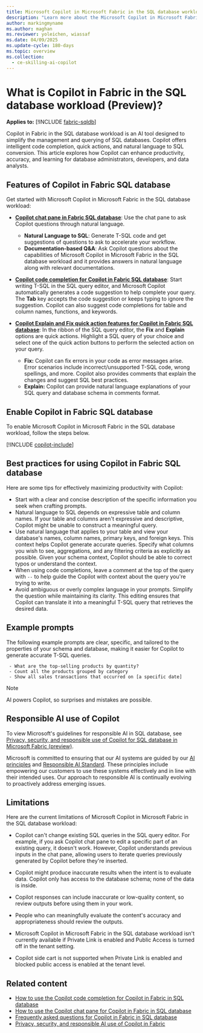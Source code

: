 ```yaml
---
title: Microsoft Copilot in Microsoft Fabric in the SQL database workload Overview
description: "Learn more about the Microsoft Copilot in Microsoft Fabric in the SQL database workload, an AI assistant designed to streamline your database tasks."
author: markingmyname
ms.author: maghan
ms.reviewer: yoleichen, wiassaf
ms.date: 04/09/2025
ms.update-cycle: 180-days
ms.topic: overview
ms.collection:
  - ce-skilling-ai-copilot
---
```


# What is Copilot in Fabric in the SQL database workload (Preview)?

**Applies to:** [!INCLUDE [fabric-sqldb](../includes/applies-to-version/fabric-sqldb.md)]

Copilot in Fabric in the SQL database workload is an AI tool designed to simplify the management and querying of SQL databases. Copilot offers intelligent code completion, quick actions, and natural language to SQL conversion. This article explores how Copilot can enhance productivity, accuracy, and learning for database administrators, developers, and data analysts.

## Features of Copilot in Fabric SQL database

Get started with Microsoft Copilot in Microsoft Fabric in the SQL database workload:

- **[Copilot chat pane in Fabric SQL database](copilot-chat-pane.md)**: Use the chat pane to ask Copilot questions through natural language.
  - **Natural Language to SQL**: Generate T-SQL code and get suggestions of questions to ask to accelerate your workflow.
  - **Documentation-based Q&A**: Ask Copilot questions about the capabilities of Microsoft Copilot in Microsoft Fabric in the SQL database workload and it provides answers in natural language along with relevant documentations.

- **[Copilot code completion for Copilot in Fabric SQL database](copilot-code-completion.md)**: Start writing T-SQL in the SQL query editor, and Microsoft Copilot automatically generates a code suggestion to help complete your query. The **Tab** key accepts the code suggestion or keeps typing to ignore the suggestion. Copilot can also suggest code completions for table and column names, functions, and keywords.

- **[Copilot Explain and Fix quick action features for Copilot in Fabric SQL database](copilot-quick-actions.md)**: In the ribbon of the SQL query editor, the **Fix** and **Explain** options are quick actions. Highlight a SQL query of your choice and select one of the quick action buttons to perform the selected action on your query.
  - **Fix:** Copilot can fix errors in your code as error messages arise. Error scenarios include incorrect/unsupported T-SQL code, wrong spellings, and more. Copilot also provides comments that explain the changes and suggest SQL best practices.
  - **Explain:** Copilot can provide natural language explanations of your SQL query and database schema in comments format.

## Enable Copilot in Fabric SQL database

To enable Microsoft Copilot in Microsoft Fabric in the SQL database workload, follow the steps below.

[!INCLUDE [copilot-include](../../includes/copilot-include.md)]

## Best practices for using Copilot in Fabric SQL database

Here are some tips for effectively maximizing productivity with Copilot:

- Start with a clear and concise description of the specific information you seek when crafting prompts.
- Natural language to SQL depends on expressive table and column names. If your table and columns aren't expressive and descriptive, Copilot might be unable to construct a meaningful query.
- Use natural language that applies to your table and view your database's names, column names, primary keys, and foreign keys. This context helps Copilot generate accurate queries. Specify what columns you wish to see, aggregations, and any filtering criteria as explicitly as possible. Given your schema context, Copilot should be able to correct typos or understand the context.
- When using code completions, leave a comment at the top of the query with `--` to help guide the Copilot with context about the query you're trying to write.
- Avoid ambiguous or overly complex language in your prompts. Simplify the question while maintaining its clarity. This editing ensures that Copilot can translate it into a meaningful T-SQL query that retrieves the desired data.

## Example prompts

The following example prompts are clear, specific, and tailored to the properties of your schema and database, making it easier for Copilot to generate accurate T-SQL queries.

```copilot-prompt
 - What are the top-selling products by quantity?
 - Count all the products grouped by category
 - Show all sales transactions that occurred on [a specific date]
```

> [!NOTE]
> AI powers Copilot, so surprises and mistakes are possible.

## Responsible AI use of Copilot

To view Microsoft's guidelines for responsible AI in SQL database, see [Privacy, security, and responsible use of Copilot for SQL database in Microsoft Fabric (preview)](/fabric/fundamentals/copilot-database-privacy-security).

Microsoft is committed to ensuring that our AI systems are guided by our [AI principles](https://www.microsoft.com/ai/principles-and-approach/) and [Responsible AI Standard](https://www.microsoft.com/ai/responsible-ai). These principles include empowering our customers to use these systems effectively and in line with their intended uses. Our approach to responsible AI is continually evolving to proactively address emerging issues.

## Limitations

Here are the current limitations of Microsoft Copilot in Microsoft Fabric in the SQL database workload:

- Copilot can't change existing SQL queries in the SQL query editor. For example, if you ask Copilot chat pane to edit a specific part of an existing query, it doesn't work. However, Copilot understands previous inputs in the chat pane, allowing users to iterate queries previously generated by Copilot before they're inserted.
- Copilot might produce inaccurate results when the intent is to evaluate data. Copilot only has access to the database schema; none of the data is inside.
- Copilot responses can include inaccurate or low-quality content, so review outputs before using them in your work.
- People who can meaningfully evaluate the content's accuracy and appropriateness should review the outputs.
- Microsoft Copilot in Microsoft Fabric in the SQL database workload isn't currently available if Private Link is enabled and Public Access is turned off in the tenant setting.

- Copilot side cart is not supported when Private Link is enabled and blocked public access is enabled at the tenant level.

## Related content

- [How to use the Copilot code completion for Copilot in Fabric in SQL database](copilot-code-completion.md)
- [How to use the Copilot chat pane for Copilot in Fabric in SQL database](copilot-quick-actions.md)
- [Frequently asked questions for Copilot in Fabric in SQL database](copilot-faq.yml)
- [Privacy, security, and responsible AI use of Copilot in Fabric](../../fundamentals/copilot-privacy-security.md)
